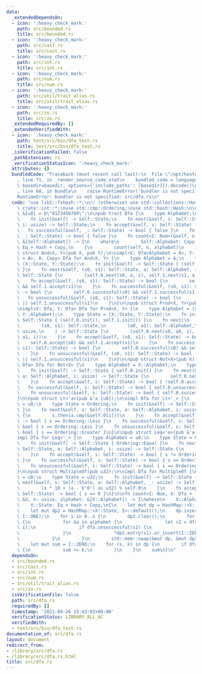 ```yaml
---
data:
  _extendedDependsOn:
  - icon: ':heavy_check_mark:'
    path: src/bounded.rs
    title: src/bounded.rs
  - icon: ':heavy_check_mark:'
    path: src/cast.rs
    title: src/cast.rs
  - icon: ':heavy_check_mark:'
    path: src/int.rs
    title: src/int.rs
  - icon: ':heavy_check_mark:'
    path: src/num.rs
    title: src/num.rs
  - icon: ':heavy_check_mark:'
    path: src/util/trait_alias.rs
    title: src/util/trait_alias.rs
  - icon: ':heavy_check_mark:'
    path: src/zo.rs
    title: src/zo.rs
  _extendedRequiredBy: []
  _extendedVerifiedWith:
  - icon: ':heavy_check_mark:'
    path: test/src/bin/dfa_test.rs
    title: test/src/bin/dfa_test.rs
  _isVerificationFailed: false
  _pathExtension: rs
  _verificationStatusIcon: ':heavy_check_mark:'
  attributes: {}
  bundledCode: "Traceback (most recent call last):\n  File \"/opt/hostedtoolcache/Python/3.9.4/x64/lib/python3.9/site-packages/onlinejudge_verify/documentation/build.py\"\
    , line 71, in _render_source_code_stat\n    bundled_code = language.bundle(stat.path,\
    \ basedir=basedir, options={'include_paths': [basedir]}).decode()\n  File \"/opt/hostedtoolcache/Python/3.9.4/x64/lib/python3.9/site-packages/onlinejudge_verify/languages/user_defined.py\"\
    , line 68, in bundle\n    raise RuntimeError('bundler is not specified: {}'.format(path.as_posix()))\n\
    RuntimeError: bundler is not specified: src/dfa.rs\n"
  code: "use lib2::fxhash::*;\n// (otherwise) use std::collections::HashMap;\nuse\
    \ crate::int::*;\nuse std::cmp::Ordering;\nuse std::hash::Hash;\n\npub const DIGITS:\
    \ &[u8] = b\"0123456789\";\n\npub trait Dfa {\n    type Alphabet;\n    type State;\n\
    \    fn init(&self) -> Self::State;\n    fn next(&self, s: Self::State, a: Self::Alphabet,\
    \ i: usize) -> Self::State;\n    fn accept(&self, s: Self::State) -> bool;\n \
    \   fn successful(&self, _: Self::State) -> bool { false }\n    fn unsuccessful(&self,\
    \ _: Self::State) -> bool { false }\n    fn count<I: Num>(&self, n: usize, alphabet:\
    \ &[Self::Alphabet]) -> I\n    where\n        Self::Alphabet: Copy,\n        Self::State:\
    \ Eq + Hash + Copy,\n    {\n        count(self, n, alphabet)\n    }\n}\n\npub\
    \ struct And<X, Y>(pub X, pub Y);\n\nimpl<X: Dfa<Alphabet = A>, Y: Dfa<Alphabet\
    \ = A>, A: Copy> Dfa for And<X, Y> {\n    type Alphabet = A;\n    type State =\
    \ (X::State, Y::State);\n    fn init(&self) -> Self::State { (self.0.init(), self.1.init())\
    \ }\n    fn next(&self, (s0, s1): Self::State, a: Self::Alphabet, i: usize) ->\
    \ Self::State {\n        (self.0.next(s0, a, i), self.1.next(s1, a, i))\n    }\n\
    \    fn accept(&self, (s0, s1): Self::State) -> bool {\n        self.0.accept(s0)\
    \ && self.1.accept(s1)\n    }\n    fn successful(&self, (s0, s1): Self::State)\
    \ -> bool {\n        self.0.successful(s0) && self.1.successful(s1)\n    }\n \
    \   fn unsuccessful(&self, (s0, s1): Self::State) -> bool {\n        self.0.unsuccessful(s0)\
    \ || self.1.unsuccessful(s1)\n    }\n}\n\npub struct Prod<X, Y>(pub X, pub Y);\n\
    \nimpl<X: Dfa, Y: Dfa> Dfa for Prod<X, Y> {\n    type Alphabet = (X::Alphabet,\
    \ Y::Alphabet);\n    type State = (X::State, Y::State);\n    fn init(&self) ->\
    \ Self::State { (self.0.init(), self.1.init()) }\n    fn next(\n        &self,\n\
    \        (s0, s1): Self::State,\n        (a0, a1): Self::Alphabet,\n        i:\
    \ usize,\n    ) -> Self::State {\n        (self.0.next(s0, a0, i), self.1.next(s1,\
    \ a1, i))\n    }\n    fn accept(&self, (s0, s1): Self::State) -> bool {\n    \
    \    self.0.accept(s0) && self.1.accept(s1)\n    }\n    fn successful(&self, (s0,\
    \ s1): Self::State) -> bool {\n        self.0.successful(s0) && self.1.successful(s1)\n\
    \    }\n    fn unsuccessful(&self, (s0, s1): Self::State) -> bool {\n        self.0.unsuccessful(s0)\
    \ || self.1.unsuccessful(s1)\n    }\n}\n\npub struct Not<X>(pub X);\n\nimpl<X:\
    \ Dfa> Dfa for Not<X> {\n    type Alphabet = X::Alphabet;\n    type State = X::State;\n\
    \    fn init(&self) -> Self::State { self.0.init() }\n    fn next(&self, s: Self::State,\
    \ a: Self::Alphabet, i: usize) -> Self::State {\n        self.0.next(s, a, i)\n\
    \    }\n    fn accept(&self, s: Self::State) -> bool { !self.0.accept(s) }\n \
    \   fn successful(&self, s: Self::State) -> bool { self.0.unsuccessful(s) }\n\
    \    fn unsuccessful(&self, s: Self::State) -> bool { self.0.successful(s) }\n\
    }\n\npub struct Lt<'a>(pub &'a [u8]);\n\nimpl Dfa for Lt<'_> {\n    type Alphabet\
    \ = u8;\n    type State = Ordering;\n    fn init(&self) -> Self::State { Ordering::Equal\
    \ }\n    fn next(&self, s: Self::State, a: Self::Alphabet, i: usize) -> Self::State\
    \ {\n        s.then(a.cmp(&self.0[i]))\n    }\n    fn accept(&self, s: Self::State)\
    \ -> bool { s == Ordering::Less }\n    fn successful(&self, s: Self::State) ->\
    \ bool { s == Ordering::Less }\n    fn unsuccessful(&self, s: Self::State) ->\
    \ bool { s == Ordering::Greater }\n}\n\npub struct Leq<'a>(pub &'a [u8]);\n\n\
    impl Dfa for Leq<'_> {\n    type Alphabet = u8;\n    type State = Ordering;\n\
    \    fn init(&self) -> Self::State { Ordering::Equal }\n    fn next(&self, s:\
    \ Self::State, a: Self::Alphabet, i: usize) -> Self::State {\n        s.then(a.cmp(&self.0[i]))\n\
    \    }\n    fn accept(&self, s: Self::State) -> bool { s != Ordering::Greater\
    \ }\n    fn successful(&self, s: Self::State) -> bool { s == Ordering::Less }\n\
    \    fn unsuccessful(&self, s: Self::State) -> bool { s == Ordering::Greater }\n\
    }\n\npub struct MultipleOf(pub u32);\n\nimpl Dfa for MultipleOf {\n    type Alphabet\
    \ = u8;\n    type State = u32;\n    fn init(&self) -> Self::State { 0 }\n    fn\
    \ next(&self, s: Self::State, a: Self::Alphabet, _: usize) -> Self::State {\n\
    \        (s * 10 + (a - b'0') as u32) % self.0\n    }\n    fn accept(&self, s:\
    \ Self::State) -> bool { s == 0 }\n}\n\nfn count<I: Num, X: Dfa + ?Sized>(dfa:\
    \ &X, n: usize, alphabet: &[X::Alphabet]) -> I\nwhere\n    X::Alphabet: Copy,\n\
    \    X::State: Eq + Hash + Copy,\n{\n    let mut dp = HashMap::<X::State, I>::default();\n\
    \    let mut dp2 = HashMap::<X::State, I>::default();\n    dp.insert(dfa.init(),\
    \ I::ONE);\n    for i in 0..n {\n        dp2.clear();\n        for (s, k) in dp.drain()\
    \ {\n            for &a in alphabet {\n                let s1 = dfa.next(s, a,\
    \ i);\n                if dfa.unsuccessful(s1) {\n                    continue;\n\
    \                }\n                *dp2.entry(s1).or_insert(I::ZERO) += k;\n\
    \            }\n        }\n        std::mem::swap(&mut dp, &mut dp2);\n    }\n\
    \    let mut sum = I::ZERO;\n    for (s, k) in dp {\n        if dfa.accept(s)\
    \ {\n            sum += k;\n        }\n    }\n    sum\n}\n"
  dependsOn:
  - src/bounded.rs
  - src/cast.rs
  - src/int.rs
  - src/num.rs
  - src/util/trait_alias.rs
  - src/zo.rs
  isVerificationFile: false
  path: src/dfa.rs
  requiredBy: []
  timestamp: '2021-04-26 15:43:03+09:00'
  verificationStatus: LIBRARY_ALL_AC
  verifiedWith:
  - test/src/bin/dfa_test.rs
documentation_of: src/dfa.rs
layout: document
redirect_from:
- /library/src/dfa.rs
- /library/src/dfa.rs.html
title: src/dfa.rs
---
```


